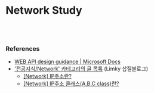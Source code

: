 Network Study
==========


 <br/><br/>
 

### References
- [WEB API design guidance | Microsoft Docs](https://docs.microsoft.com/en-us/azure/architecture/best-practices/api-design)
- ['전공지식/Network' 카테고리의 글 목록](https://limkydev.tistory.com/category/%EC%A0%84%EA%B3%B5%EC%A7%80%EC%8B%9D/Network) (Limky 삽질블로그)
    - [[Network] IP주소란?](https://limkydev.tistory.com/167)
    - [[Network] IP주소 클래스(A,B,C class)란?](https://limkydev.tistory.com/168)


 <br/><br/>


